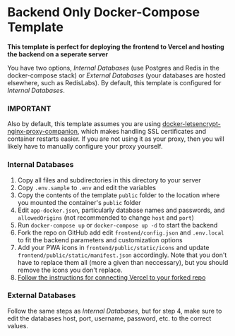 # Backend Only Docker-Compose Template

**This template is perfect for deploying the frontend to Vercel and hosting the backend on a seperate server**

You have two options, *Internal Databases* (use Postgres and Redis in the docker-compose stack) or *External Databases* (your databases are hosted elsewhere, such as RedisLabs). By default, this template is configured for *Internal Databases*.

### IMPORTANT
Also by default, this template assumes you are using [docker-letsencrypt-nginx-proxy-companion](https://github.com/nginx-proxy/docker-letsencrypt-nginx-proxy-companion), which makes handling SSL certificates and container restarts easier. If you are not using it as your proxy, then you will likely have to manually configure your proxy yourself.

### Internal Databases
1. Copy all files and subdirectories in this directory to your server
2. Copy  `.env.sample` to `.env` and edit the variables
3. Copy the contents of the template `public` folder to the location where you mounted the container's  `public` folder
4. Edit `app-docker.json`, particularly database names and passwords, and `allowedOrigins` (not recommended to change `host` and `port`)
5. Run `docker-compose up` or `docker-compose up -d` to start the backend
6. Fork the repo on GitHub add edit `frontend/config.json` and `.env.local` to fit the backend parameters and customization options
7. Add your PWA icons in `frontend/public/static/icons` and update `frontend/public/static/manifest.json` accordingly. Note that you don't have to replace them all (more a given than neccessary), but you should remove the icons you don't replace.
8. [Follow the instructions for connecting Vercel to your forked repo](https://vercel.com/docs/v2/git-integrations/vercel-for-github#connecting-with-github)

### External Databases
Follow the same steps as *Internal Databases*, but for step 4, make sure to edit the databases host, port, username, password, etc. to the correct values.
